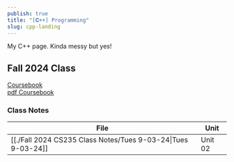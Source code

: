 ```yaml
---
publish: true
title: "[𝐂++] Programming"
slug: cpp-landing
---
```

  
My C++ page. Kinda messy but yes!  
  
## Fall 2024 Class   
[Coursebook](https://moosadee.gitlab.io/courses/202401_Spring/book_corecpp.html)  
[pdf Coursebook](https://moosadee.gitlab.io/courses/202408_Fall/book_oopcpp.pdf)  
### Class Notes  
| File                                                                        | Unit    |  
| --------------------------------------------------------------------------- | ------- |  
| [[./Fall 2024 CS235 Class Notes/Tues 9-03-24\|Tues 9-03-24]] | Unit 02 |  
  
  
